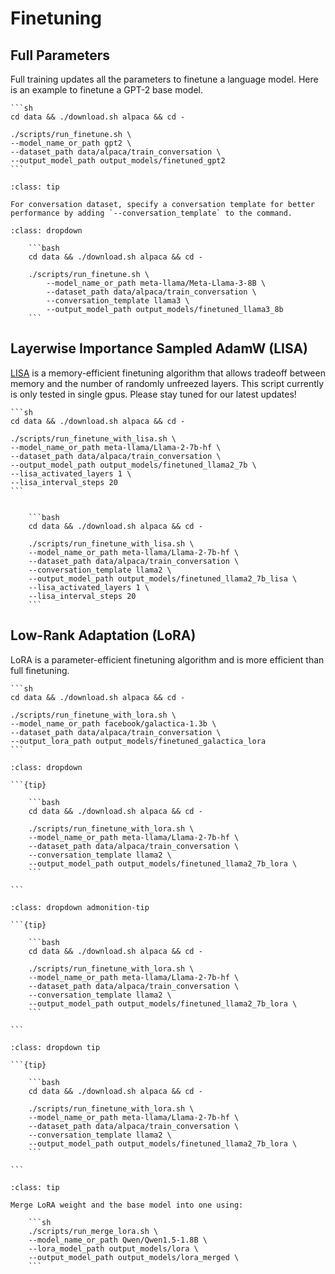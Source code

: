 # Finetuning 

## Full Parameters

Full training updates all the parameters to finetune a language model.
Here is an example to finetune a GPT-2 base model.

    ```sh
    cd data && ./download.sh alpaca && cd -

    ./scripts/run_finetune.sh \
    --model_name_or_path gpt2 \
    --dataset_path data/alpaca/train_conversation \
    --output_model_path output_models/finetuned_gpt2
    ```

```{admonition} Conversation Template
:class: tip

For conversation dataset, specify a conversation template for better performance by adding `--conversation_template` to the command.  
```

```{tip} Llama-3-8B conversation dataset example
:class: dropdown

    ```bash
    cd data && ./download.sh alpaca && cd -

    ./scripts/run_finetune.sh \
        --model_name_or_path meta-llama/Meta-Llama-3-8B \
        --dataset_path data/alpaca/train_conversation \
        --conversation_template llama3 \
        --output_model_path output_models/finetuned_llama3_8b
    ```

```


## Layerwise Importance Sampled AdamW (LISA)

[LISA](https://arxiv.org/abs/2403.17919) is a memory-efficient finetuning algorithm that allows tradeoff between memory and the number of randomly unfreezed layers. This script currently is only tested in single gpus. Please stay tuned for our latest updates!

    ```sh
    cd data && ./download.sh alpaca && cd -

    ./scripts/run_finetune_with_lisa.sh \
    --model_name_or_path meta-llama/Llama-2-7b-hf \
    --dataset_path data/alpaca/train_conversation \
    --output_model_path output_models/finetuned_llama2_7b \
    --lisa_activated_layers 1 \
    --lisa_interval_steps 20
    ```

```{toggle} Llama-2-7B conversation dataset example

    ```bash
    cd data && ./download.sh alpaca && cd -

    ./scripts/run_finetune_with_lisa.sh \
    --model_name_or_path meta-llama/Llama-2-7b-hf \
    --dataset_path data/alpaca/train_conversation \
    --conversation_template llama2 \
    --output_model_path output_models/finetuned_llama2_7b_lisa \
    --lisa_activated_layers 1 \
    --lisa_interval_steps 20
    ```

```


## Low-Rank Adaptation (LoRA)

LoRA is a parameter-efficient finetuning algorithm and is more efficient than full finetuning.

    ```sh
    cd data && ./download.sh alpaca && cd -

    ./scripts/run_finetune_with_lora.sh \
    --model_name_or_path facebook/galactica-1.3b \
    --dataset_path data/alpaca/train_conversation \
    --output_lora_path output_models/finetuned_galactica_lora
    ```

````{admonition} Llama-2-7B conversation dataset example
:class: dropdown

```{tip}

    ```bash
    cd data && ./download.sh alpaca && cd -

    ./scripts/run_finetune_with_lora.sh \
    --model_name_or_path meta-llama/Llama-2-7b-hf \
    --dataset_path data/alpaca/train_conversation \
    --conversation_template llama2 \
    --output_model_path output_models/finetuned_llama2_7b_lora \
    ```
    
```

````

````{admonition} Llama-2-7B conversation dataset example
:class: dropdown admonition-tip

```{tip}

    ```bash
    cd data && ./download.sh alpaca && cd -

    ./scripts/run_finetune_with_lora.sh \
    --model_name_or_path meta-llama/Llama-2-7b-hf \
    --dataset_path data/alpaca/train_conversation \
    --conversation_template llama2 \
    --output_model_path output_models/finetuned_llama2_7b_lora \
    ```
    
```

````

````{admonition} Llama-2-7B conversation dataset example
:class: dropdown tip

```{tip}

    ```bash
    cd data && ./download.sh alpaca && cd -

    ./scripts/run_finetune_with_lora.sh \
    --model_name_or_path meta-llama/Llama-2-7b-hf \
    --dataset_path data/alpaca/train_conversation \
    --conversation_template llama2 \
    --output_model_path output_models/finetuned_llama2_7b_lora \
    ```
    
```

````

```{admonition} Merge LoRA Weight
:class: tip

Merge LoRA weight and the base model into one using:  

    ```sh
    ./scripts/run_merge_lora.sh \
    --model_name_or_path Qwen/Qwen1.5-1.8B \
    --lora_model_path output_models/lora \
    --output_model_path output_models/lora_merged \
    ```
```
